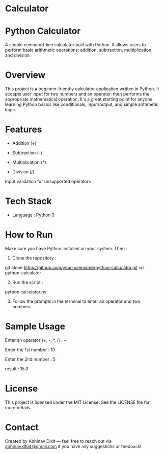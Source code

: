 # Calculator

# Python Calculator

A simple command-line calculator built with Python. It allows users to perform basic arithmetic operations: addition, subtraction, multiplication, and division.

# Overview

This project is a beginner-friendly calculator application written in Python. It accepts user input for two numbers and an operator, then performs the appropriate mathematical operation. It's a great starting point for anyone learning Python basics like conditionals, input/output, and simple arithmetic logic.

# Features

- Addition (+)

- Subtraction (-)

- Multiplication (*)

- Division (/)

Input validation for unsupported operators

# Tech Stack

- Language : Python 3

# How to Run

Make sure you have Python installed on your system. Then :

1. Clone the repository :

git clone https://github.com/your-username/python-calculator.git
cd python-calculator

2. Run the script :

python calculator.py

3.  Follow the prompts in the terminal to enter an operator and two numbers.

# Sample Usage

Enter an operator (+, -, *, /) : +

Enter the 1st number : 10

Enter the 2nd number : 5

result : 15.0

# License

This project is licensed under the MIT License. See the LICENSE file for more details.

# Contact

Created by Abhinav Dixit — feel free to reach out via abhinav.dt64@gmail.com if you have any suggestions or feedback!

